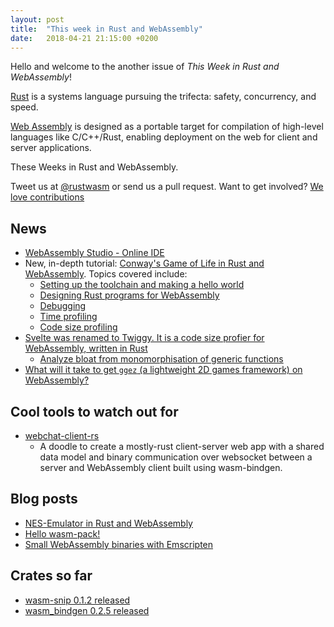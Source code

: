 ```yaml
---
layout: post
title:  "This week in Rust and WebAssembly"
date:   2018-04-21 21:15:00 +0200
---
```

Hello and welcome to the another issue of *This Week in Rust and WebAssembly*!

[Rust](http://rust-lang.org) is a systems language pursuing the trifecta: safety, concurrency, and speed.

[Web Assembly](http://webassembly.org) is designed as a portable target for compilation of high-level languages like C/C++/Rust, enabling deployment on the web for client and server applications.

These Weeks in Rust and WebAssembly.

Tweet us at [@rustwasm](https://twitter.com/rustwasm) or send us a pull request. Want to get involved? [We love contributions](https://github.com/rust-lang-nursery/rust-wasm/blob/master/README.md)

## News
* [WebAssembly Studio - Online IDE](https://hacks.mozilla.org/2018/04/sneak-peek-at-webassembly-studio/)
* New, in-depth tutorial: [Conway's Game of Life in Rust and WebAssembly](https://rust-lang-nursery.github.io/rust-wasm/game-of-life/introduction.html). Topics covered include:
    * [Setting up the toolchain and making a hello world](https://rust-lang-nursery.github.io/rust-wasm/game-of-life/setup.html)
    * [Designing Rust programs for WebAssembly](https://rust-lang-nursery.github.io/rust-wasm/game-of-life/implementing.html)
    * [Debugging](https://rust-lang-nursery.github.io/rust-wasm/game-of-life/debugging.html)
    * [Time profiling](https://rust-lang-nursery.github.io/rust-wasm/game-of-life/time-profiling.html)
    * [Code size profiling](https://rust-lang-nursery.github.io/rust-wasm/game-of-life/code-size.html)
* [Svelte was renamed to Twiggy. It is a code size profier for WebAssembly, written in Rust](https://github.com/rustwasm/twiggy)
    - [Analyze bloat from monomorphisation of generic functions](https://github.com/rustwasm/twiggy/pull/40)
* [What will it take to get `ggez` (a lightweight 2D games framework) on WebAssembly?](https://wiki.alopex.li/GgezOnWasm)


## Cool tools to watch out for
* [webchat-client-rs](https://github.com/bzar/webchat-rs)
    - A doodle to create a mostly-rust client-server web app with a shared data model and binary communication over websocket between a server and WebAssembly client built using wasm-bindgen.

## Blog posts
* [NES-Emulator in Rust and WebAssembly](https://medium.com/@bokuweb17/writing-an-nes-emulator-with-rust-and-webassembly-d64de101c49d)
* [Hello wasm-pack!](https://hacks.mozilla.org/2018/04/hello-wasm-pack/)
* [Small WebAssembly binaries with Emscripten](https://kripken.github.io/blog/binaryen/2018/04/18/rust-emscripten.html)


## Crates so far
* [wasm-snip 0.1.2 released](https://crates.io/crates/wasm-snip/0.1.2)
* [wasm_bindgen 0.2.5 released](https://crates.io/crates/wasm-bindgen)
